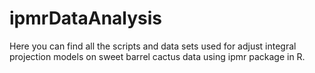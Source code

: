 # ipmrDataAnalysis
Here you can find all the scripts and data sets used for adjust integral projection models on sweet barrel cactus data using ipmr package in R.
